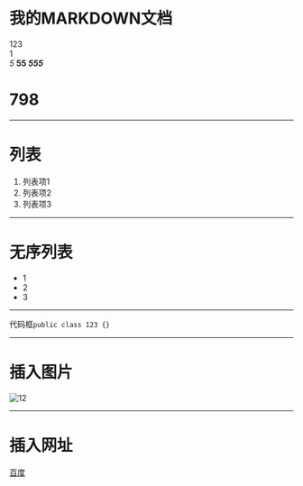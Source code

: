 # 我的MARKDOWN文档
123  
1  
*5*
**55**
***555***
# 798
****  
# 列表
1. 列表项1
2. 列表项2
3. 列表项3
****
# 无序列表
* 1
* 2
* 3
****
代码框`public class 123 {}`
****
# 插入图片
![12](https://timgsa.baidu.com/timg?image&quality=80&size=b9999_10000&sec=1564120046735&di=4af6cf5b036570ecfbc561b6c35c6f5e&imgtype=0&src=http%3A%2F%2Fimg.redocn.com%2Fsheji%2F20141219%2Fzhongguofengdaodeliyizhanbanzhijing_3744115.jpg)
****
# 插入网址  
[百度](https://www.baidu.com/)